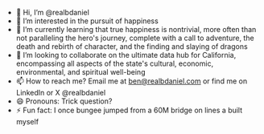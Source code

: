 - 👋 Hi, I’m @realbdaniel
- 👀 I’m interested in the pursuit of happiness
- 🌱 I’m currently learning that true happiness is nontrivial, more often than not paralleling the hero's journey, complete with a call to adventure, the death and rebirth of character, and the finding and slaying of dragons
- 💞️ I’m looking to collaborate on the ultimate data hub for California, encompassing all aspects of the state's cultural, economic, environmental, and spiritual well-being 
- 📫 How to reach me? Email me at ben@realbdaniel.com or find me on LinkedIn or X @realbdaniel
- 😄 Pronouns: Trick question?
- ⚡ Fun fact: I once bungee jumped from a 60M bridge on lines a built myself 

<!---
realbdaniel/realbdaniel is a ✨ special ✨ repository because its `README.md` (this file) appears on your GitHub profile.
You can click the Preview link to take a look at your changes.
--->
